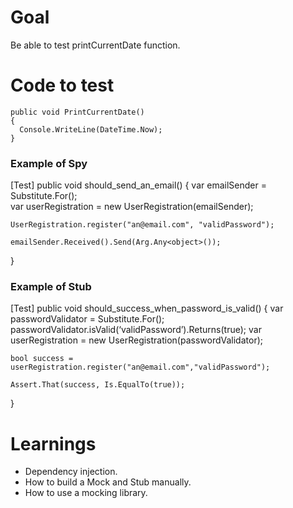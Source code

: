 # Goal
Be able to test printCurrentDate function.
# Code to test
    public void PrintCurrentDate()
    {
      Console.WriteLine(DateTime.Now);
    }

### Example of Spy

[Test]
public void should_send_an_email() {
    var emailSender = Substitute.For<EmailSender>();       
    var userRegistration = new UserRegistration(emailSender);

    UserRegistration.register("an@email.com", "validPassword");

    emailSender.Received().Send(Arg.Any<object>());
}

### Example of Stub    

[Test]
public void should_success_when_password_is_valid() {
    var passwordValidator = Substitute.For<PasswordValidator>();
    passwordValidator.isValid(‘validPassword’).Returns(true);
    var userRegistration = 
 		new UserRegistration(passwordValidator);

    bool success = userRegistration.register("an@email.com","validPassword");

    Assert.That(success, Is.EqualTo(true)); 
}


# Learnings
- Dependency injection.
- How to build a Mock and Stub manually.
- How to use a mocking library.
